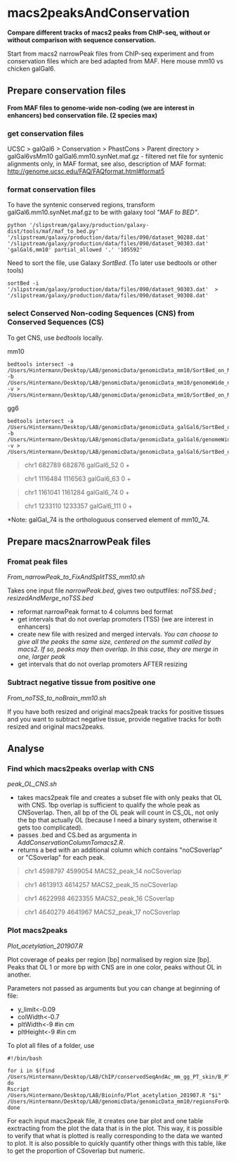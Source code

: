 # macs2peaksAndConservation

**Compare different tracks of macs2 peaks from ChIP-seq, without or without comparison with sequence conservation.**

Start from macs2 narrowPeak files from ChIP-seq experiment and from conservation files which are bed adapted from MAF.
Here mouse mm10 vs chicken galGal6.

## Prepare conservation files
**From MAF files to genome-wide non-coding (we are interest in enhancers) bed conservation file. (2 species max)**

### get conservation files

UCSC > galGal6 > Conservation > PhastCons > Parent directory > galGal6vsMm10
galGal6.mm10.synNet.maf.gz - filtered net file for syntenic alignments
               only, in MAF format, see also, description of MAF format:
               http://genome.ucsc.edu/FAQ/FAQformat.html#format5
 
### format conservation files

To have the syntenic conserved regions, transform galGal6.mm10.synNet.maf.gz to be with galaxy tool *"MAF to BED"*.

    python '/slipstream/galaxy/production/galaxy-dist/tools/maf/maf_to_bed.py' '/slipstream/galaxy/production/data/files/090/dataset_90288.dat' '/slipstream/galaxy/production/data/files/090/dataset_90303.dat' 'galGal6,mm10' partial_allowed '.' '105592'

Need to sort the file, use Galaxy *SortBed*. (To later use bedtools or other tools)

    sortBed -i '/slipstream/galaxy/production/data/files/090/dataset_90303.dat'  > '/slipstream/galaxy/production/data/files/090/dataset_90308.dat'

### select Conserved Non-coding Sequences (CNS) from Conserved Sequences (CS)
To get CNS, use *bedtools* locally.

mm10
  
    bedtools intersect -a /Users/Hintermann/Desktop/LAB/genomicData/genomicData_mm10/SortBed_on_MAF_to_BED_on_gG6_mm10_mm10.bed -b /Users/Hintermann/Desktop/LAB/genomicData/genomicData_mm10/genomeWide_ncbiRefSeq_mm10.bed -v > /Users/Hintermann/Desktop/LAB/genomicData/genomicData_mm10/SortBed_on_MAF_to_BED_on_gG6_mm10_mm10_nonCoding.bed 
    
gg6

    bedtools intersect -a /Users/Hintermann/Desktop/LAB/genomicData/genomicData_galGal6/SortBed_on_MAF_to_BED_on_gG6_mm10_galGal6.bed -b /Users/Hintermann/Desktop/LAB/genomicData/genomicData_galGal6/genomeWide_ncbiRefSeq_gg6.bed -v > /Users/Hintermann/Desktop/LAB/genomicData/genomicData_galGal6/SortBed_on_MAF_to_BED_on_gG6_mm10_galGal6_nonCoding.bed 

>chr1	682789	682876	galGal6_52	0	+

>chr1	1116484	1116563	galGal6_63	0	+

>chr1	1161041	1161284	galGal6_74	0	+

>chr1	1233110	1233357	galGal6_111	0	+

*Note: galGal_74 is the orthologuous conserved element of mm10_74.

## Prepare macs2narrowPeak files

### Fromat peak files

*From_narrowPeak_to_FixAndSplitTSS_mm10.sh*

Takes one input file *narrowPeak.bed*, gives two outputfiles: *noTSS.bed* ; *resizedAndMerge_noTSS.bed*

* reformat narrowPeak format to 4 columns bed format
* get intervals that do not overlap promoters (TSS) (we are interest in enhancers)
* create new file with resized and merged intervals. *You can choose to give all the peaks the same size, centered on the summit called by macs2. If so, peaks may then overlap. In this case, they are merge in one, larger peak*
* get intervals that do not overlap promoters AFTER resizing
  
### Subtract negative tissue from positive one

*From_noTSS_to_noBrain_mm10.sh*

If you have both resized and original macs2peak tracks for positive tissues and you want to subtract negative tissue, provide negative tracks for both resized and original macs2peaks.

## Analyse

### Find which macs2peaks overlap with CNS

*peak_OL_CNS.sh*

* takes macs2peak file and creates a subset file with only peaks that OL with CNS. 1bp overlap is sufficient to qualify the whole peak as CNSoverlap. Then, all bp of the OL peak will count in CS_OL, not only the bp that actually OL (because I need a binary system, otherwise it gets too complicated).
* passes .bed and CS.bed as argumenta in *AddConservationColumnTomacs2.R*. 
* returns a bed with an additional column which contains "noCSoverlap" or "CSoverlap" for each peak. 

>chr1	4598797	4599054	MACS2_peak_14	noCSoverlap

>chr1	4613913	4614257	MACS2_peak_15	noCSoverlap

>chr1	4622998	4623355	MACS2_peak_16	CSoverlap

>chr1	4640279	4641967	MACS2_peak_17	noCSoverlap

### Plot macs2peaks

*Plot_acetylation_201907.R*

Plot coverage of peaks per region [bp] normalised by region size [bp]. Peaks that OL 1 or more bp with CNS are in one color, peaks without OL in another.

Parameters not passed as arguments but you can change at beginning of file:
- y_limit<-0.09
- colWidth<-0.7
- pltWidth<-9 #in cm
- pltHeight<-9 #in cm

To plot all files of a folder, use

    #!/bin/bash

    for i in $(find /Users/Hintermann/Desktop/LAB/ChIP/conservedSeqAndAc_mm_gg_PT_skin/B_PT_WP_Skin_CTCF/H3K27ac_mm10/macs2_toPlot/*.bed); do
    Rscript /Users/Hintermann/Desktop/LAB/Bioinfo/Plot_acetylation_201907.R "$i" /Users/Hintermann/Desktop/LAB/genomicData/genomicData_mm10/regionsForQuantif_HoxD.bed
    done

For each input macs2peak file, it creates one bar plot and one table exctracting from the plot the data that is in the plot. This way, it is possible to verify that what is plotted is really corresponding to the data we wanted to plot. It is also possible to quickly quantify other things with this table, like to get the proportion of CSoverlap but numeric.

